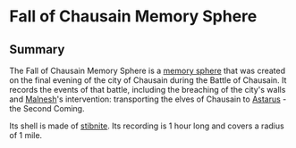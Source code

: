 # Fall of Chausain Memory Sphere

## Summary

The Fall of Chausain Memory Sphere is a [memory sphere](memory-sphere.md) that was created on the final evening of the city of Chausain during the Battle of Chausain. It records the events of that battle, including the breaching of the city's walls and [Malnesh](../../gods/deities/malnesh.md)'s intervention: transporting the elves of Chausain to [Astarus](../../planes/astarus.md) - the Second Coming.

Its shell is made of [stibnite](stibnite.md). Its recording is 1 hour long and covers a radius of 1 mile.
